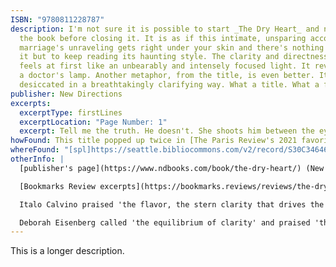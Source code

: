 ```yaml
---
ISBN: "9780811228787"
description: I'm not sure it is possible to start _The Dry Heart_ and not finish
  the book before closing it. It is as if this intimate, unsparing account of a
  marriage's unraveling gets right under your skin and there's nothing to do about
  it but to keep reading its haunting style. The clarity and directness of its prose
  feels at first like an unbearably and intensely focused light. It reveals, like
  a doctor's lamp. Another metaphor, from the title, is even better. It is dry and
  desiccated in a breathtakingly clarifying way. What a title. What a first line.
publisher: New Directions
excerpts:
  excerptType: firstLines
  excerptLocation: "Page Number: 1"
  excerpt: Tell me the truth. He doesn't. She shoots him between the eyes, and walks out for a coffee.
howFound: This title popped up twice in [The Paris Review's 2021 favorites](https://www.theparisreview.org/blog/2021/12/17/our-staffs-favorite-books-of-2021/), and it sounded familiar. When I googled it, I immediately remembered being struck by the cover while just browsing on the [New Directions site](https://www.ndbooks.com/book/the-dry-heart/). Then I read [Deborah Eisenberg's review in NYRB](https://www.nybooks.com/articles/2019/07/18/natalia-ginzburg-driest-eye/)
whereFound: "[spl]https://seattle.bibliocommons.com/v2/record/S30C3464641"
otherInfo: |
  [publisher's page](https://www.ndbooks.com/book/the-dry-heart/) (New Directions)

  [Bookmarks Review excerpts](https://bookmarks.reviews/reviews/the-dry-heart/)

  Italo Calvino praised 'the flavor, the stern clarity that drives the story right through, unfaltering, to the end—that’s the reason that you have to read it all in one sitting.'

  Deborah Eisenberg called 'the equilibrium of clarity' and praised 'the quality of her attention is singular.'
---
```

This is a longer description.